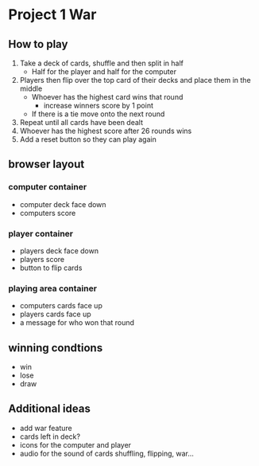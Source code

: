 # Project 1 War

## How to play
1. Take a deck of cards, shuffle and then split in half
    - Half for the player and half for the computer
2. Players then flip over the top card of their decks and place them in the middle
    - Whoever has the highest card wins that round
        - increase winners score by 1 point
    - If there is a tie move onto the next round
3. Repeat until all cards have been dealt
4. Whoever has the highest score after 26 rounds wins
5. Add a reset button so they can play again

## browser layout
    
### computer container
- computer deck face down
- computers score
         
### player container
- players deck face down
- players score
- button to flip cards
    
### playing area container
- computers cards face up
- players cards face up
- a message for who won that round
   
## winning condtions
- win
- lose
- draw

## Additional ideas
- add war feature
- cards left in deck?
- icons for the computer and player
- audio for the sound of cards shuffling, flipping, war...
